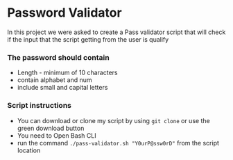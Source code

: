 # Password Validator
In this project we were asked to create a Pass validator script
that will check if the input that the script getting from the user is qualify

### The password should contain
- Length - minimum of 10 characters
- contain alphabet and num
- include small and capital letters

### Script instructions 
- You can download or clone my script by using `git clone` or use the green download button
- You need to Open Bash CLI
- run the command `./pass-validator.sh "Y0urP@ssw0rD"` from the script location

